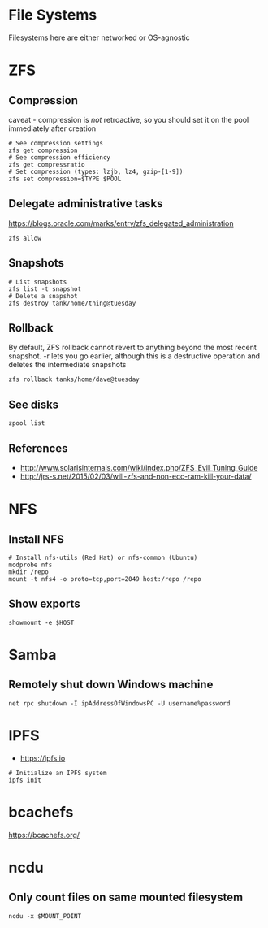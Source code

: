 # File Systems

Filesystems here are either networked or OS-agnostic


# ZFS


## Compression

caveat - compression is *not* retroactive, so you should set it on the pool immediately after creation

```shell
# See compression settings
zfs get compression
# See compression efficiency
zfs get compressratio
# Set compression (types: lzjb, lz4, gzip-[1-9])
zfs set compression=$TYPE $POOL
```


## Delegate administrative tasks

<https://blogs.oracle.com/marks/entry/zfs_delegated_administration>

```shell
zfs allow
```


## Snapshots

```shell
# List snapshots
zfs list -t snapshot
# Delete a snapshot
zfs destroy tank/home/thing@tuesday
```


## Rollback

By default, ZFS rollback cannot revert to anything beyond the most recent snapshot. -r lets you go earlier, although this is a destructive operation and deletes the intermediate snapshots

```shell
zfs rollback tanks/home/dave@tuesday
```


## See disks

```shell
zpool list
```


## References

- <http://www.solarisinternals.com/wiki/index.php/ZFS_Evil_Tuning_Guide>
- <http://jrs-s.net/2015/02/03/will-zfs-and-non-ecc-ram-kill-your-data/>


# NFS


## Install NFS

```shell
# Install nfs-utils (Red Hat) or nfs-common (Ubuntu)
modprobe nfs
mkdir /repo
mount -t nfs4 -o proto=tcp,port=2049 host:/repo /repo
```


## Show exports

```shell
showmount -e $HOST
```


# Samba


## Remotely shut down Windows machine

```
net rpc shutdown -I ipAddressOfWindowsPC -U username%password
```


# IPFS

- <https://ipfs.io>

```shell
# Initialize an IPFS system
ipfs init
```


# bcachefs

<https://bcachefs.org/>


# ncdu


## Only count files on same mounted filesystem

```shell
ncdu -x $MOUNT_POINT
```
